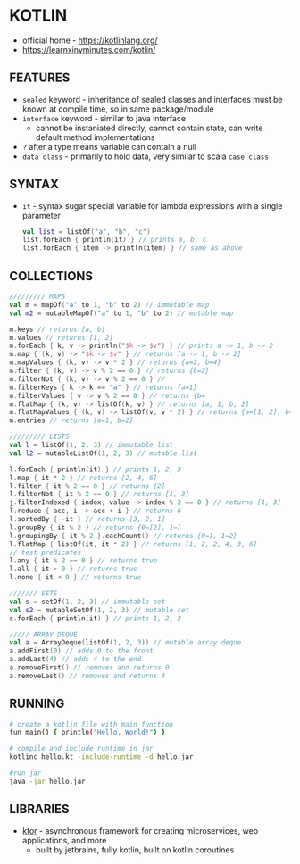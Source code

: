 # KOTLIN
- official home - https://kotlinlang.org/
- https://learnxinyminutes.com/kotlin/

## FEATURES
- `sealed` keyword - inheritance of sealed classes and interfaces must be known at compile time, so in same package/module
- `interface` keyword - similar to java interface
    - cannot be instaniated directly, cannot contain state, can write default method implementations
- `?` after a type means variable can contain a null
- `data class` - primarily to hold data, very similar to scala `case class`

## SYNTAX
- `it` - syntax sugar special variable for lambda expressions with a single parameter
    ```kotlin
    val list = listOf("a", "b", "c")
    list.forEach { println(it) } // prints a, b, c
    list.forEach { item -> println(item) } // same as above
    ```

## COLLECTIONS
```kotlin
///////// MAPS
val m = mapOf("a" to 1, "b" to 2) // immutable map
val m2 = mutableMapOf("a" to 1, "b" to 2) // mutable map

m.keys // returns [a, b]
m.values // returns [1, 2]
m.forEach { k, v -> println("$k -> $v") } // prints a -> 1, b -> 2
m.map { (k, v) -> "$k -> $v" } // returns [a -> 1, b -> 2]
m.mapValues { (k, v) -> v * 2 } // returns {a=2, b=4}
m.filter { (k, v) -> v % 2 == 0 } // returns {b=2}
m.filterNot { (k, v) -> v % 2 == 0 } //
m.filterKeys { k -> k == "a" } // returns {a=1}
m.filterValues { v -> v % 2 == 0 } // returns {b=
m.flatMap { (k, v) -> listOf(k, v) } // returns [a, 1, b, 2]
m.flatMapValues { (k, v) -> listOf(v, v * 2) } // returns {a=[1, 2], b=[2, 4]}
m.entries // returns [a=1, b=2]

///////// LISTS
val l = listOf(1, 2, 3) // immutable list
val l2 = mutableListOf(1, 2, 3) // mutable list

l.forEach { println(it) } // prints 1, 2, 3
l.map { it * 2 } // returns [2, 4, 6]
l.filter { it % 2 == 0 } // returns [2]
l.filterNot { it % 2 == 0 } // returns [1, 3]
j.filterIndexed { index, value -> index % 2 == 0 } // returns [1, 3]
l.reduce { acc, i -> acc + i } // returns 6
l.sortedBy { -it } // returns [3, 2, 1]
l.groupBy { it % 2 } // returns {0=[2], 1=[
l.groupingBy { it % 2 }.eachCount() // returns {0=1, 1=2}
l.flatMap { listOf(it, it * 2) } // returns [1, 2, 2, 4, 3, 6]
// test predicates
l.any { it % 2 == 0 } // returns true
l.all { it > 0 } // returns true
l.none { it < 0 } // returns true

/////// SETS
val s = setOf(1, 2, 3) // immutable set
val s2 = mutableSetOf(1, 2, 3) // mutable set
s.forEach { println(it) } // prints 1, 2, 3

///// ARRAY DEQUE
val a = ArrayDeque(listOf(1, 2, 3)) // mutable array deque
a.addFirst(0) // adds 0 to the front
a.addLast(4) // adds 4 to the end
a.removeFirst() // removes and returns 0
a.removeLast() // removes and returns 4
```

## RUNNING
```sh
# create a kotlin file with main function
fun main() { println("Hello, World!") }

# compile and include runtime in jar
kotlinc hello.kt -include-runtime -d hello.jar

#run jar
java -jar hello.jar
```

## LIBRARIES
- [ktor](https://ktor.io/) - asynchronous framework for creating microservices, web applications, and more
    - built by jetbrains, fully kotlin, built on kotlin coroutines

